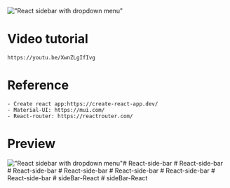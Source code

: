 !["React sidebar with dropdown menu"](https://user-images.githubusercontent.com/67447840/200093301-c5560000-3d09-4f21-b94d-50d2071d09dd.png "React sidebar with dropdown menu")

# Video tutorial

    https://youtu.be/XwnZLgIfIvg

# Reference

    - Create react app:https://create-react-app.dev/
    - Material-UI: https://mui.com/
    - React-router: https://reactrouter.com/

# Preview

!["React sidebar with dropdown menu"](https://user-images.githubusercontent.com/67447840/200093500-325d52c0-365e-4bef-9f63-3be736c917cb.gif "React sidebar with dropdown menu")#   R e a c t - s i d e - b a r  
 #   R e a c t - s i d e - b a r  
 #   R e a c t - s i d e - b a r  
 #   R e a c t - s i d e - b a r  
 #   R e a c t - s i d e - b a r  
 #   R e a c t - s i d e - b a r  
 #   R e a c t - s i d e - b a r  
 #   s i d e B a r - R e a c t  
 #   s i d e B a r - R e a c t  
 